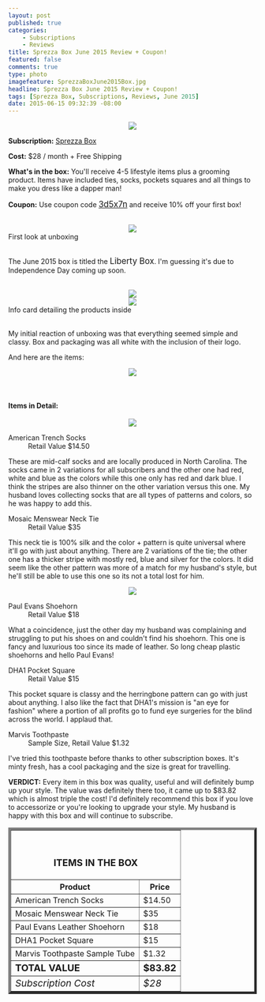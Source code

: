```yaml
---
layout: post
published: true
categories: 
    - Subscriptions
    - Reviews
title: Sprezza Box June 2015 Review + Coupon!
featured: false
comments: true
type: photo
imagefeature: SprezzaBoxJune2015Box.jpg
headline: Sprezza Box June 2015 Review + Coupon!
tags: [Sprezza Box, Subscriptions, Reviews, June 2015]
date: 2015-06-15 09:32:39 -08:00
---
```


<center><img src='/images/SprezzaBoxJune2015Box.jpg'></center>
<p><b>Subscription:</b> <a href="http://www.sprezzabox.com" target="_blank">Sprezza Box</a></p>
<p><b>Cost:</b> $28 / month + Free Shipping</p>
<p><b>What's in the box:</b> You'll receive 4-5 lifestyle items plus a grooming product. Items have included ties, socks, pockets squares and all things to make you dress like a dapper man!</p>
<p><b>Coupon:</b> Use coupon code <a href="http://www.sprezzabox.com" target="_blank"><big>3d5x7n</big></a> and receive 10% off your first box!</p>
<br>

<center><img src='/images/SprezzaBoxJune2015OpenBox.jpg'></center>
<figcaption>First look at unboxing</figcaption>
<br>

<p>The June 2015 box is titled the <big>Liberty Box</big>. I'm guessing it's due to Independence Day coming up soon.</p>
<br>

<center><img src='/images/SprezzaBoxJune2015Info.jpg'></center>
<center><img src='/images/SprezzaBoxJune2015Info2.jpg'></center>
<figcaption>Info card detailing the products inside</figcaption>

<br>

<p>My initial reaction of unboxing was that everything seemed simple and classy. Box and packaging was all white with the inclusion of their logo.</p>

<DT>And here are the items:</DT>

<p><center><img src='/images/SprezzaBoxJune2015Items.jpg'></center></p>
<br>

<H4>Items in Detail:</H4>

<p><center><img src='/images/SprezzaBoxJune2015SocksTie.jpg'></center></p>
<DL>
<DT>American Trench Socks</DT>
<DD>Retail Value $14.50</DD>
</DL>

<p>These are mid-calf socks and are locally produced in North Carolina. The socks came in 2 variations for all subscribers and the other one had red, white and blue as the colors while this one only has red and dark blue. I think the stripes are also thinner on the other variation versus this one. My husband loves collecting socks that are all types of patterns and colors, so he was happy to add this.</p>

<DL>
<DT>Mosaic Menswear Neck Tie</DT>
<DD>Retail Value $35</DD>
</DL>

<p>This neck tie is 100% silk and the color + pattern is quite universal where it'll go with just about anything. There are 2 variations of the tie; the other one has a thicker stripe with mostly red, blue and silver for the colors. It did seem like the other pattern was more of a match for my husband's style, but he'll still be able to use this one so its not a total lost for him.</p>

<p><center><img src='/images/SprezzaBoxJune2015Others.jpg'></center></p>
<DL>
<DT>Paul Evans Shoehorn</DT>
<DD>Retail Value $18</DD>
</DL>

<p>What a coincidence, just the other day my husband was complaining and struggling to put his shoes on and couldn't find his shoehorn. This one is fancy and luxurious too since its made of leather. So long cheap plastic shoehorns and hello Paul Evans!</p>

<DL>
<DT>DHA1 Pocket Square</DT>
<DD>Retail Value $15</DD>
</DL>

<p>This pocket square is classy and the herringbone pattern can go with just about anything. I also like the fact that DHA1's mission is "an eye for fashion" where a portion of all profits go to fund eye surgeries for the blind across the world. I applaud that.</p>

<DL>
<DT>Marvis Toothpaste</DT>
<DD>Sample Size, Retail Value $1.32</DD>
</DL>

<p>I've tried this toothpaste before thanks to other subscription boxes. It's minty fresh, has a cool packaging and the size is great for travelling.</p>

<p><i class="icon-exclamation-sign"></i><b> VERDICT:</b> Every item in this box was quality, useful and will definitely bump up your style. The value was definitely there too, it came up to $83.82 which is almost triple the cost! I'd definitely recommend this box if you love to accessorize or you're looking to upgrade your style. My husband is happy with this box and will continue to subscribe.</p>

<TABLE  BORDER="5">
   <TR>
      <TH COLSPAN="2">
         <H3><BR><center>ITEMS IN THE BOX</center></H3>
      </TH>
   </TR>
      <TH>Product</TH>
      <TH>Price</TH>
  <TR>
      <TD>American Trench Socks</TD>
      <TD>$14.50</TD>
   </TR>
   <TR>
      <TD>Mosaic Menswear Neck Tie</TD>
      <TD>$35</TD>
   </TR>
    <TR>
      <TD>Paul Evans Leather Shoehorn</TD>
      <TD>$18</TD>
   </TR>
    <TR>
      <TD>DHA1 Pocket Square</TD>
      <TD>$15</TD>
   </TR>
    <TR>
      <TD>Marvis Toothpaste Sample Tube</TD>
      <TD>$1.32</TD>
   </TR>
   <TR>
      <TD><b><big>TOTAL VALUE</big></b></TD>
      <TD><b><big>$83.82</big></b></TD>
   </TR>
   <TR>
      <TD><i><big>Subscription Cost</big></i></TD>
      <TD><i><big>$28</big></i></TD>
   </TR>
</TABLE>
